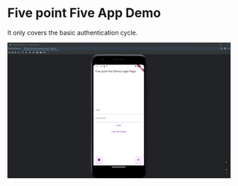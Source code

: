 # Five point Five App Demo

It only covers the basic authentication cycle.

![Demo](images/FivepointFiveDemo.gif)

